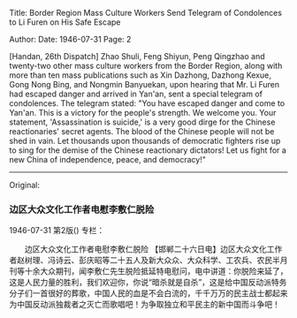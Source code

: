 Title: Border Region Mass Culture Workers Send Telegram of Condolences to Li Furen on His Safe Escape

Author:
Date: 1946-07-31
Page: 2

[Handan, 26th Dispatch] Zhao Shuli, Feng Shiyun, Peng Qingzhao and twenty-two other mass culture workers from the Border Region, along with more than ten mass publications such as Xin Dazhong, Dazhong Kexue, Gong Nong Bing, and Nongmin Banyuekan, upon hearing that Mr. Li Furen had escaped danger and arrived in Yan'an, sent a special telegram of condolences. The telegram stated: "You have escaped danger and come to Yan'an. This is a victory for the people's strength. We welcome you. Your statement, 'Assassination is suicide,' is a very good dirge for the Chinese reactionaries' secret agents. The blood of the Chinese people will not be shed in vain. Let thousands upon thousands of democratic fighters rise up to sing for the demise of the Chinese reactionary dictators! Let us fight for a new China of independence, peace, and democracy!"



<hr /> 

Original: 


### 边区大众文化工作者电慰李敷仁脱险

1946-07-31
第2版()
专栏：

　　边区大众文化工作者电慰李敷仁脱险
    【邯郸二十六日电】边区大众文化工作者赵树理、冯诗云、彭庆昭等二十五人及新大众众、大众科学、工农兵、农民半月刊等十余大众期刊，闻李敷仁先生脱险抵延特电慰问，电中讲道：你脱险来延了，这是人民力量的胜利，我们欢迎你，你说“暗杀就是自杀”，这是给中国反动派特务分子们一首很好的葬歌，中国人民的血是不会白流的，千千万万的民主战士都起来为中国反动派独裁者之灭亡而歌唱吧！为争取独立和平民主的新中国而斗争吧！
